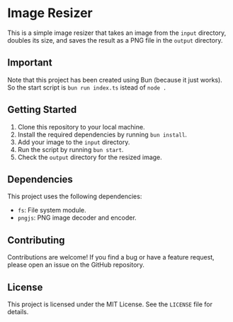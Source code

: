# Image Resizer

This is a simple image resizer that takes an image from the `input` directory, doubles its size, and saves the result as a PNG file in the `output` directory.

## Important

Note that this project has been created using Bun (because it just works). So the start script is `bun run index.ts` istead of `node .`

## Getting Started

1. Clone this repository to your local machine.
2. Install the required dependencies by running `bun install`.
3. Add your image to the `input` directory.
4. Run the script by running `bun start`.
5. Check the `output` directory for the resized image.

## Dependencies

This project uses the following dependencies:

- `fs`: File system module.
- `pngjs`: PNG image decoder and encoder.

## Contributing

Contributions are welcome! If you find a bug or have a feature request, please open an issue on the GitHub repository.

## License

This project is licensed under the MIT License. See the `LICENSE` file for details.
